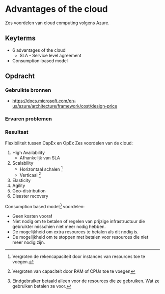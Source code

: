 # Advantages of the cloud
Zes voordelen van cloud computing volgens Azure. 

## Keyterms
* 6 advantages of the cloud
    * SLA - Service level agreement
* Consumption-based model

## Opdracht


### Gebruikte bronnen
- https://docs.microsoft.com/en-us/azure/architecture/framework/cost/design-price

### Ervaren problemen


### Resultaat
Flexibiliteit tussen CapEx en OpEx
Zes voordelen van de cloud:
1. High Availability
    * Afhankelijk van SLA
2. Scalability
    * Horizontaal schalen [^1]
    * Verticaal [^2]
3. Elasticity
4. Agility 
5. Geo-distribution
6. Disaster recovery

[^1]: Vergroten de rekencapaciteit door instances van resources toe te voegen.
[^2]: Vergroten van capaciteit door RAM of CPUs toe te voegen 


Consumption based model[^3] voordelen:
 * Geen kosten vooraf
 * Niet nodig om te betalen of regelen van prijzige infrastructuur die gebruikter misschien niet meer nodig hebben. 
 * De mogelijkheid om extra resources te betalen als dit nodig is.
 * De mogelijkheid om te stoppen met betalen voor resources die niet meer nodig zijn. 

[^3]: Eindgebruiker betaald alleen voor de resources die ze gebruiken. Wat ze gebruiken betalen ze voor.
